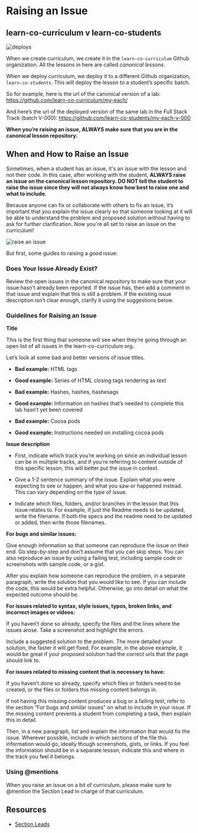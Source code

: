 # Raising an Issue

## learn-co-curriculum v learn-co-students

![deploys](https://s3.amazonaws.com/learn-experts/deploys.png)

When we create curriculum, we create it in the `learn-co-curriculum` Github organization. All the lessons in here are called *canonical lessons*.

When we deploy curriculum, we deploy it to a different Github organization, `learn-co-students`. This will deploy the lesson to a student’s specific batch.

So for example, here is the url of the canonical version of a lab:
https://github.com/learn-co-curriculum/my-each/

And here’s the url of the deployed version of the same lab in the Full Stack Track (batch V-000):
https://github.com/learn-co-students/my-each-v-000

**When you’re raising an issue, ALWAYS make sure that you are in the canonical lesson repository.**

## When and How to Raise an Issue

Sometimes, when a student has an issue, it's an issue with the lesson and not their code. In this case, after working with the student, **ALWAYS raise an issue on the canonical lesson repository. DO NOT tell the student to raise the issue since they will not always know how best to raise one and what to include.**

Because anyone can fix or collaborate with others to fix an issue, it’s important that you explain the issue clearly so that someone looking at it will be able to understand the problem and proposed solution without having to ask for further clarification. Now you're all set to raise an issue on the curriculum!

![raise an issue](http://i.giphy.com/xT5LMtPw9a0ijuU7zG.gif)

But first, some guides to raising a _good_ issue:

### Does Your Issue Already Exist?

Review the open issues in the canonical repository to make sure that your issue hasn’t already been reported. If the issue has, then add a comment in that issue and explain that this is still a problem. If the existing issue description isn’t clear enough, clarify it using the suggestions below.

### Guidelines for Raising an Issue

**Title**  

This is the first thing that someone will see when they’re going through an open list of all issues in the learn-co-curriculum org.

Let’s look at some bad and better versions of issue titles.

* **Bad example:** HTML tags
* **Good example:** Series of HTML closing tags rendering as text

* **Bad example:**  Hashes, hashes, hashesags
* **Good example:** Information on hashes that’s needed to complete this lab hasn’t yet been covered

* **Bad example:** Cocoa pods
* **Good example:** Instructions needed on installing cocoa pods

**Issue description**

* First, indicate which track you’re working on since an individual lesson can be in multiple tracks, and if you’re referring to content outside of this specific lesson, this will better put the issue in context.

* Give a 1-2 sentence summary of the issue. Explain what you were expecting to see or happen, and what you saw or happened instead. This can vary depending on the type of issue.

* Indicate which files, folders, and/or branches in the lesson that this issue relates to. For example, if just the Readme needs to be updated, write the filename. If both the specs and the readme need to be updated or added, then write those filenames.

**For bugs and similar issues:**

Give enough information so that someone can reproduce the issue on their end. Go step-by-step and don’t assume that you can skip steps. You can also reproduce an issue by using a failing test, including sample code or screenshots with sample code, or a  gist.

After you explain how someone can reproduce the problem, in a separate paragraph, write the solution that you would like to see. If you can include the code, this would be extra helpful. Otherwise, go into detail on what the expected outcome should be.

**For issues related to syntax, style issues,  typos, broken links, and incorrect images or videos:**

If you haven’t done so already, specify the files and the lines where the issues arose. Take a screenshot and highlight the errors.

Include a suggested solution to the problem. The more detailed your solution, the faster it will get fixed. For example, in the above example, it would be great if your proposed solution had the correct urls that the page should link to.

**For issues related to missing content that is necessary to have:**

If you haven’t done so already, specify which files or folders need to be created, or the files or folders this missing content belongs in.

If not having this missing content produces a bug or a failing test, refer to the section “For bugs and similar issues” on what to include in your issue. If the missing content prevents a student from completing a task, then explain this in detail.

Then, in a new paragraph, list and explain the information that would fix the issue. Wherever possible, include in which sections of the file this information would go, ideally though screenshots, gists, or links. If you feel the information should be in a separate lesson, indicate this and where in the track you feel it belongs.

### Using @mentions

When you raise an issue on a bit of curriculum, please make sure to @mention the Section Lead in charge of that curriculum.

## Resources

* [Section Leads](https://github.com/flatiron-labs/technical-coach-resources/blob/master/section-leads.md) 
